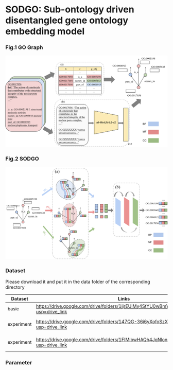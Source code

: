 # SODGO: Sub-ontology driven disentangled gene ontology embedding model

### Fig.1 GO Graph
![GO Graph](./figure/Fig.1%20GO%20Graph.png)

### Fig.2 SODGO
![SODGO](./figure/Fig.2%20SODGO.png)

### Dataset
Please download it and put it in the data folder of the corresponding directory

| Dataset    | Links |--- |
|------------| ------- | -- | 
| basic      | https://drive.google.com/drive/folders/1ijrEUiMy4StYU0wBmYB8MlIgo9Kut8yt?usp=drive_link | Model datasets | 
| experiment | https://drive.google.com/drive/folders/147QG-36i6yXofoSzXMPXorcfPudGLLfd?usp=drive_link | Embed the analysis dataset | 
| experiment | https://drive.google.com/drive/folders/1FIMibwHAQh4JqNlonB4oafRUskNPsPEm?usp=drive_link | Downstream task datasets | 

### Parameter

